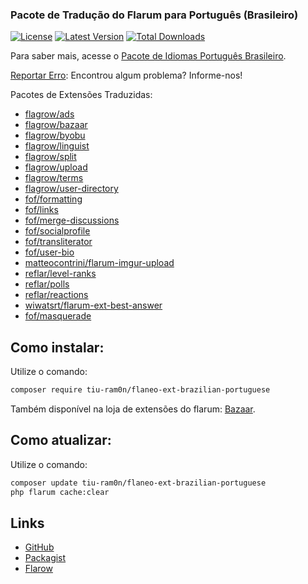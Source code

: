 ###  Pacote de Tradução do Flarum para Português (Brasileiro)

[![License](https://img.shields.io/github/license/tiuram0n/flaneo-ext-brazilian-portuguese.svg?color=orange)](LICENSE)
[![Latest Version](https://img.shields.io/github/release/tiuram0n/flaneo-ext-brazilian-portuguese.svg)](https://github.com/tiuram0n/flaneo-ext-brazilian-portuguese/releases)
[![Total Downloads](https://img.shields.io/packagist/dt/tiu-ram0n/flaneo-ext-brazilian-portuguese.svg)](https://packagist.org/packages/tiu-ram0n/flaneo-ext-brazilian-portuguese)

Para saber mais, acesse o [Pacote de Idiomas Português Brasileiro](https://discuss.flarum.org/d/18543-language-pack-portuguese-brazilian).

[Reportar Erro](https://github.com/tiuram0n/flaneo-ext-brazilian-portuguese/issues): Encontrou algum problema? Informe-nos!

Pacotes de Extensões Traduzidas:

 - [flagrow/ads](https://github.com/flagrow/ads)
 - [flagrow/bazaar](https://github.com/flagrow/bazaar)
 - [flagrow/byobu](https://github.com/flagrow/byobu)
 - [flagrow/linguist](https://github.com/flagrow/linguist)
 - [flagrow/split](https://github.com/flagrow/split)
 - [flagrow/upload](https://github.com/flagrow/upload)
 - [flagrow/terms](https://github.com/flagrow/terms)
 - [flagrow/user-directory](https://github.com/flagrow/user-directory)
 - [fof/formatting](https://github.com/FriendsOfFlarum/formatting)
 - [fof/links](https://github.com/FriendsOfFlarum/links)
 - [fof/merge-discussions](https://github.com/FriendsOfFlarum/merge-discussions)
 - [fof/socialprofile](https://github.com/FriendsOfFlarum/socialprofile)
 - [fof/transliterator](https://github.com/FriendsOfFlarum/transliterator)
 - [fof/user-bio](https://github.com/FriendsOfFlarum/user-bio)
 - [matteocontrini/flarum-imgur-upload](https://github.com/matteocontrini/flarum-imgur-upload)
 - [reflar/level-ranks](https://github.com/ReFlar/level-ranks)
 - [reflar/polls](https://github.com/ReFlar/polls)
 - [reflar/reactions](https://github.com/ReFlar/reactions)
 - [wiwatsrt/flarum-ext-best-answer](https://github.com/wiwatsrt/flarum-ext-best-answer)
 - [fof/masquerade](https://github.com/FriendsOfFlarum/masquerade)

## Como instalar:

Utilize o comando:

```bash
composer require tiu-ram0n/flaneo-ext-brazilian-portuguese
```

Também disponível na loja de extensões do flarum: [Bazaar](https://flagrow.io/extensions/tiu-ram0n/flaneo-ext-brazilian-portuguese).

## Como atualizar:

Utilize o comando:

```bash
composer update tiu-ram0n/flaneo-ext-brazilian-portuguese
php flarum cache:clear
```

## Links

- [GitHub](https://github.com/tiuram0n/flaneo-ext-brazilian-portuguese "GitHub")
- [Packagist](https://packagist.org/packages/tiu-ram0n/flaneo-ext-brazilian-portuguese "Packagist")
- [Flarow](https://flagrow.io/extensions/tiu-ram0n/flaneo-ext-brazilian-portuguese "Flarow")
